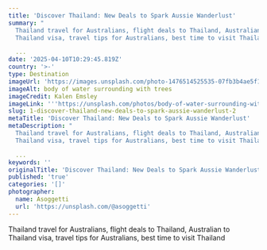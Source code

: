 ```yaml
---
title: 'Discover Thailand: New Deals to Spark Aussie Wanderlust'
summary: "
  Thailand travel for Australians, flight deals to Thailand, Australian to
  Thailand visa, travel tips for Australians, best time to visit Thailand"

  ...
date: '2025-04-10T10:29:45.819Z'
country: '>-'
type: Destination
imageUrl: 'https://images.unsplash.com/photo-1476514525535-07fb3b4ae5f1'
imageAlt: body of water surrounding with trees
imageCredit: Kalen Emsley
imageLink: '''https://unsplash.com/photos/body-of-water-surrounding-with-trees-_LuLiJc1cdo'''
slug: 1-discover-thailand-new-deals-to-spark-aussie-wanderlust-2
metaTitle: 'Discover Thailand: New Deals to Spark Aussie Wanderlust'
metaDescription: "
  Thailand travel for Australians, flight deals to Thailand, Australian to
  Thailand visa, travel tips for Australians, best time to visit Thailand"

  ...
keywords: ''
originalTitle: 'Discover Thailand: New Deals to Spark Aussie Wanderlust'
published: 'true'
categories: '[]'
photographer:
  name: Asoggetti
  url: 'https://unsplash.com/@asoggetti'
---
```






Thailand travel for Australians, flight deals to Thailand, Australian to Thailand visa, travel tips for Australians, best time to visit Thailand
